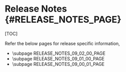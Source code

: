# Release Notes {#RELEASE_NOTES_PAGE}

[TOC]

Refer the below pages for release specific information,

- \subpage RELEASE_NOTES_09_02_00_PAGE
- \subpage RELEASE_NOTES_09_01_00_PAGE
- \subpage RELEASE_NOTES_09_00_01_PAGE


